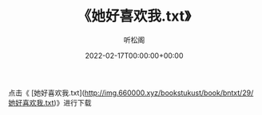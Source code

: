 ﻿---
title:  《她好喜欢我.txt》
date:   2022-02-17T00:00:00+00:00
author: 听松阁
layout: post
permalink: /她好喜欢我/
categories: 小说
tags: [小说]
---

点击《 [她好喜欢我.txt](<a href="http://img.660000.xyz/bookstukust/book/bntxt/29/" target=_blank>http://img.660000.xyz/bookstukust/book/bntxt/29/她好喜欢我.txt)》进行下载